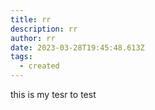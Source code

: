 ```yaml
---
title: rr
description: rr
author: rr
date: 2023-03-28T19:45:48.613Z
tags:
  - created
---
```

this is my tesr to test